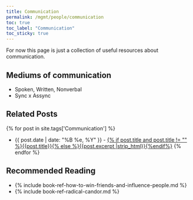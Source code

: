 ```yaml
---
title: Communication
permalink: /mgmt/people/communication
toc: true
toc_label: "Communication"
toc_sticky: true
---
```


<!-- This page is a WIP -->

For now this page is just a collection of useful resources about communication.

## Mediums of communication

- Spoken, Written, Nonverbal
- Sync x Assync

## Related Posts

{% for post in site.tags['Communication'] %}
- {{ post.date | date: "%B %e, %Y" }} - <a href="{{ site.baseurl }}{{ post.url }}">{% if post.title and post.title != "" %}{{post.title}}{% else %}{{post.excerpt |strip_html}}{%endif%}</a>
{% endfor %}

## Recommended Reading

- {% include book-ref-how-to-win-friends-and-influence-people.md %}
- {% include book-ref-radical-candor.md %}